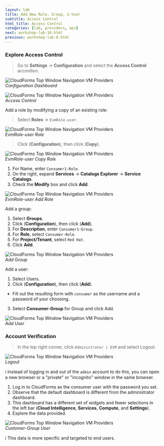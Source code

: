 ```yaml
---
layout: lab
title: Add New Role, Group, & User
subtitle: Access Control
html_title: Access Control
categories: [lab, providers, ops]
next: workshop-lab-10.html
previous: workshop-lab-8.html
---
```


### Explore Access Control

> Go to **Settings** → **Configuration** and select the **Access Control** accordion.

<img alt="CloudForms Top Window Navigation VM Providers" src="{{ site.baseurl }}/www-default/screenshots/cfme-dashboard-settings-configuration-1.png"/><br/>
*Configuration Dashboard*

<img alt="CloudForms Top Window Navigation VM Providers" src="{{ site.baseurl }}/www-default/screenshots/cfme-dashboard-settings-configuration-2.png"/><br/>
*Access Control*

Add a role by modifying a copy of an existing role:

> Select **Roles** → `EvmRole-user`.

<img alt="CloudForms Top Window Navigation VM Providers" src="{{ site.baseurl }}/www-default/screenshots/cfme-evmrole-role.png"/><br/>
*EvmRole-user Role*

> Click <i class="fa fa-cog fa-lg" aria-hidden="true"></i> (**Configuration**), then click <i class="fa fa-files-o fa-lg" aria-hidden="true"></i> (**Copy**).

<img alt="CloudForms Top Window Navigation VM Providers" src="{{ site.baseurl }}/www-default/screenshots/cfme-evmrole-role-copy.png"/><br/>
*EvmRole-user Copy Role*

1. For Name, enter `Consumer1-Role`.
2. On the right, expand **Services** → **Catalogs Explorer** → **Service Catalogs**.
3. Check the **Modify** box and click **Add**.

<img alt="CloudForms Top Window Navigation VM Providers" src="{{ site.baseurl }}/www-default/screenshots/cfme-evmrole-user-role-add.png"/><br/>
*EvmRole-user Add Role*

Add a group:

1. Select **Groups**.
2. Click <i class="fa fa-cog fa-lg" aria-hidden="true"></i> (**Configuration**), then click <i class="fa fa-plus-circle fa-lg" aria-hidden="true"></i> (**Add**).
3. For **Description**, enter `Consumer1-Group`.
4. For **Role**, select `Consumer-Role`.
5. For **Project/Tenant**, select `Red Hat`.
6. Click **Add**.

<img alt="CloudForms Top Window Navigation VM Providers" src="{{ site.baseurl }}/www-default/screenshots/cfme-add-group.png"/><br/>
*Add Group*

Add a user:

1. Select Users.
2. Click <i class="fa fa-cog fa-lg" aria-hidden="true"></i> (**Configuration**), then click <i class="fa fa-plus-circle fa-lg" aria-hidden="true"></i> (**Add**).
  * Fill out the resulting form with `consumer` as the username and a password of your choosing.
3. Select **Consumer-Group** for Group and click Add.

<img alt="CloudForms Top Window Navigation VM Providers" src="{{ site.baseurl }}/www-default/screenshots/cfme-add-user.png"/><br/>
*Add User*

### Account Verification
> In the top right corner, click `Administrator | EVM` and select Logout.

<img alt="CloudForms Top Window Navigation VM Providers" src="{{ site.baseurl }}/www-default/screenshots/cfme-logout.png"/><br/>
*Logout*

:information_source: Instead of logging in and out of the `admin` account to do this, you can open a new browser or a "private" or "incognito" window in the same browser.

1. Log in to CloudForms as the consumer user with the password you set.
2. Observe that the default dashboard is different from the administrator dashboard.
3. This dashboard has a different set of widgets and fewer selections in the left bar (**Cloud Intelligence**, **Services**, **Compute**, and **Settings**).
4. Explore the data provided.

<img alt="CloudForms Top Window Navigation VM Providers" src="{{ site.baseurl }}/www-default/screenshots/cfme-test-user.png"/><br/>
*Customer-Group User*

:information_source: This data is more specific and targeted to end users.
